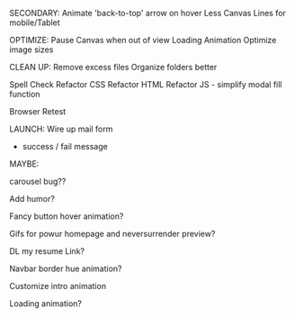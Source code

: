 
SECONDARY:
Animate 'back-to-top' arrow on hover
Less Canvas Lines for mobile/Tablet

OPTIMIZE: 
Pause Canvas when out of view
Loading Animation
Optimize image sizes

CLEAN UP:
Remove excess files
Organize folders better

Spell Check
Refactor CSS
Refactor HTML
Refactor JS - simplify modal fill function

Browser Retest

LAUNCH: 
Wire up mail form
  - success / fail message


MAYBE:

carousel bug??

Add humor?

Fancy button hover animation?

Gifs for powur homepage and neversurrender preview? 

DL my resume Link?

Navbar border hue animation?

Customize intro animation

Loading animation?